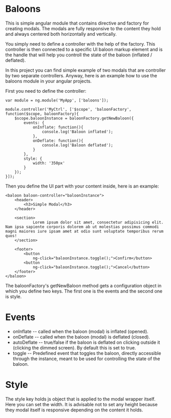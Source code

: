 Baloons
=======

This is simple angular module that contains directive and factory for creating modals.
The modals are fully responsive to the content they hold and always centered both horizontally
and vertically.

You simply need to define a controller with the help of the factory. This
controller is then connected to a specific UI baloon markup element and is the handle that will
help you controll the state of the baloon (inflated / deflated).

In this project you can find simple example of two modals that are controller by two separate controllers. Anyway, here is an example how to use the baloons module in your angular projects.

First you need to define the controller:

```
var module = ng.module('MyApp', ['baloons']);

module.controller('MyCtrl', ['$scope', 'baloonFactory', function($scope, baloonFactory){
	$scope.baloonInstance = baloonFactory.getNewBaloon({
		events: {
			onInflate: function(){
				console.log('Baloon inflated');
			},
			onDeflate: function(){
				console.log('Baloon deflated');
			}
		},
		style: {
			width: '350px'
		}
	});
}]);
```

Then you define the UI part with your content inside, here is an example:

```
<baloon baloon-controller="baloonInstance">
	<header>
		<h3>Simple Modal</h3>
	</header>
	
	<section>
			Lorem ipsum dolor sit amet, consectetur adipisicing elit. Nam ipsa sapiente corporis dolorem ab ut molestias possimus commodi magni maiores iure ipsam amet at odio sunt voluptate temporibus rerum quos!
	</section>

	<footer>
		<button
			ng-click="baloonInstance.toggle();">Confirm</button>
		<button
			ng-click="baloonInstance.toggle();">Cancel</button>
	</footer>
</baloon>
```

The baloonFactory's getNewBaloon method gets a configuration object in which you define two keys.
The first one is the events and the second one is style.

Events
===

* onInflate -- called when the baloon (modal) is inflated (opened).
* onDeflate -- called when the baloon (modal) is deflated (closed).
* autoDeflate -- true/false if the baloon is deflated on clicking outside it (clicking the dimmed screen). By default this is set to true.
* toggle -- Predefined event that toggles the baloon, directly accessible through the instance, meant
to be used for controlling the state of the baloon.

Style
===

The style key holds js object that is applied to the modal wrapper itself. Here you can set the width.
It is advisable not to set any height because they modal itself is responsive depending on the content it holds.